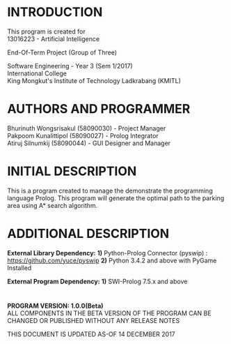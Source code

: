 # INTRODUCTION

  This program is created for <br>
  13016223 - Artificial Intelligence<br>
  
  End-Of-Term Project (Group of Three)<br>

  Software Engineering - Year 3 (Sem 1/2017)<br>
  International College<br>
  King Mongkut's Institute of Technology Ladkrabang (KMITL)<br>

# AUTHORS AND PROGRAMMER

  Bhurinuth Wongsrisakul (58090030) - Project Manager  <br>
  Pakpoom Kunalittipol (58090027) - Prolog Integrator <br>
  Atiruj Silnumkij (58090044) - GUI Designer and Manager <br>


# INITIAL DESCRIPTION

  This is a program created to manage the demonstrate the programming language Prolog.
  This program will generate the optimal path to the parking area using A* search algorithm.

# ADDITIONAL DESCRIPTION

  **External Library Dependency:**
  **1)** Python-Prolog Connector (pyswip) : https://github.com/yuce/pyswip
  **2)** Python 3.4.2 and above with PyGame Installed
  
  **External Program Dependency:**
  **1)** SWI-Prolog 7.5.x and above
# 
**PROGRAM VERSION: 1.0.0(Beta)<br>**
ALL COMPONENTS IN THE BETA VERSION OF THE PROGRAM CAN BE CHANGED OR PUBLISHED WITHOUT ANY RELEASE NOTES<br>

THIS DOCUMENT IS UPDATED AS-OF 14 DECEMBER 2017<br>
